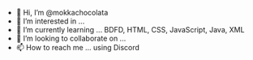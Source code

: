 - 👋 Hi, I’m @mokkachocolata
- 👀 I’m interested in ...
- 🌱 I’m currently learning ... BDFD, HTML, CSS, JavaScript, Java, XML
- 💞️ I’m looking to collaborate on ...
- 📫 How to reach me ... using Discord

<!---
mokkachocolata/mokkachocolata is a ✨ special ✨ repository because its `README.md` (this file) appears on your GitHub profile.
You can click the Preview link to take a look at your changes.
--->
